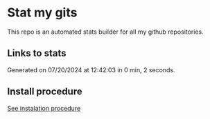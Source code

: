 # Stat my gits

This repo is an automated stats builder for all my github repositories.

## Links to stats


Generated on 07/20/2024 at 12:42:03 in 0 min, 2 seconds.

## Install procedure

[See instalation procedure](./src/install.md)
